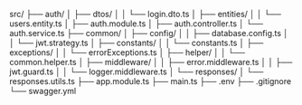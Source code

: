 src/
├── auth/
│   ├── dtos/
│   │   └── login.dto.ts
│   ├── entities/
│   │   └── users.entity.ts
│   ├── auth.module.ts
│   ├── auth.controller.ts
│   └── auth.service.ts
├── common/
│   ├── config/
│   │   ├── database.config.ts
│   │   └── jwt.strategy.ts
│   ├── constants/
│   │   └── constants.ts
│   ├── exceptions/
│   │   └── errorExceptions.ts
│   ├── helper/
│   │   └── common.helper.ts
│   ├── middleware/
│   │   ├── error.middleware.ts
│   │   ├── jwt.guard.ts
│   │   └── logger.middleware.ts
│   └── responses/
│       └── responses.utils.ts
├── app.module.ts
├── main.ts
├── .env
├── .gitignore
└── swagger.yml